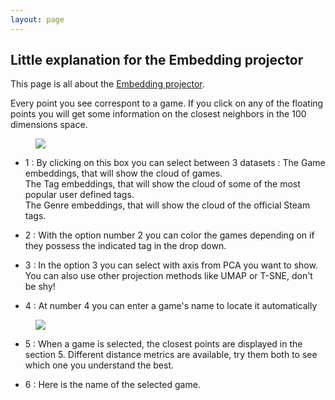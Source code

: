 ```yaml
---
layout: page
---
```


## Little explanation for the Embedding projector<br>

This page is all about the <a href="http://projector.tensorflow.org/?config=https://gist.githubusercontent.com/dmizr/6ed0d83d738a86a3d57e7a8455efe83f/raw/6b7aed45e8d7d5eec7d4f5fb0f71d9c74f0423e8/projector_config_all.json">Embedding projector</a>.


Every point you see correspont to a game. If you click on any of the floating points you will get some information on the closest neighbors in the 100 dimensions space.
<figure>
    <img src="../img/tensorflow_1.png">
    <figcaption></figcaption>
</figure>

- 1 : By clicking on this box you can select between 3 datasets :
The Game embeddings, that will show the cloud of games.<br>
The Tag embeddings, that will show the cloud of some of the most popular user defined tags.<br>
The Genre embeddings, that will show the cloud of the official Steam tags.<br>

- 2 : With the option number 2 you can color the games depending on if they possess the indicated tag in the drop down.

- 3 : In the option 3 you can select with axis from PCA you want to show. You can also use other projection methods like UMAP or T-SNE, don't be shy!

- 4 : At number 4 you can enter a game's name to locate it automatically

<figure>
    <img src="../img/tensorflow_2.png">
    <figcaption></figcaption>
</figure>

- 5 : When a game is selected, the closest points are displayed in the section 5. Different distance metrics are available, try them both to see which one you understand the best.

- 6 : Here is the name of the selected game.